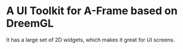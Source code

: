 # A UI Toolkit for A-Frame based on DreemGL

It has a large set of 2D widgets, which makes it great for UI screens.